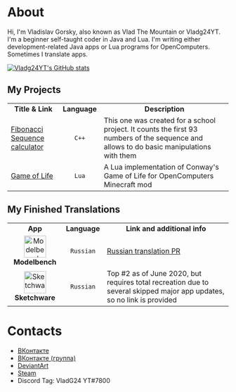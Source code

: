 <html>
<head></head>
<body>
<h1>About</h1>
<p>Hi, I'm Vladislav Gorsky, also known as Vlad The Mountain or Vladg24YT. I'm a beginner self-taught coder in Java and Lua. I'm writing either development-related Java apps or Lua programs for OpenComputers. Sometimes I translate apps.</p>

<a href="https://github.com/anuraghazra/github-readme-stats"><img alt="Vladg24YT's GitHub stats" src="https://github-readme-stats.vercel.app/api?username=Vladg24YT&include_all_commits=true&show_icons=true&theme=gruvbox"></a>

<h2>My Projects</h2>
<table>
  <tr>
    <td align="center"><b>Title & Link</b></td>
    <td align="center"><b>Language</b></td>
    <td align="center"><b>Description</b></td>
  </tr>
  <tr>
    <td><a href="https://github.com/Vladg24YT/Fibonacci-Sequence-calculator">Fibonacci Sequence calculator</a></td>
    <td align="center"><code>C++</code></td>
    <td>This one was created for a school project. It counts the first 93 numbers of the sequence and allows to do basic manipulations with them</td>
  </tr>
  <tr>
    <td><a href="https://github.com/Vladg24YT/Game-Of-Life">Game of Life</a></td> 
    <td align="center"><code>Lua</code></td>
    <td>A Lua implementation of Conway's Game of Life for OpenComputers Minecraft mod</td>
</table>

<h2>My Finished Translations</h2>
<table>
  <tr>
    <td align="center"><b>App</b></td>
    <td align="center"><b>Language</b></td>
    <td align="center"><b>Link and additional info</b></td>
  </tr>
  <tr>
    <td align="center"><img alt="Modelbench" src="https://raw.githubusercontent.com/Nimikita/Modelbench/master/options/windows/icons/icon.ico" width="50" height="50"><b>Modelbench</b></td>
    <td align="center"><code>Russian</code></td>
    <td><a href="https://github.com/Nimikita/Modelbench/pull/1">Russian translation PR</a></td>
  </tr>
  <tr>
    <td align="center"><img alt="Sketchware" src="https://cs5-1.4pda.to/13741018.png" width="50" height="50"><b>Sketchware</b></td> 
    <td align="center"><code>Russian</code></td>
    <td>Top #2 as of June 2020, but requires total recreation due to several skipped major app updates, so no link is provided</td>
</table>

<h1>Contacts</h1>
<ul>
  <li><a href="https://vk.com/vladg24yt">ВКонтакте</a></li>
  <li><a href="https://vk.com/ru_vladg24y">ВКонтакте (группа)</a></li>
  <li><a href="https://www.deviantart.com/vladg24yt">DeviantArt</a></li>
  <li><a href="https://steamcommunity.com/id/vladg24yt">Steam</a></li>
  <li>Discord Tag: VladG24 YT#7800</li>
</ul>
</body>
</html>
